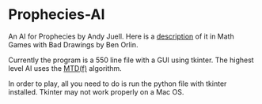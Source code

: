 # Prophecies-AI

An AI for Prophecies by Andy Juell. Here is a [description](https://mathwithbaddrawings.com/wp-content/uploads/2020/07/game-12-prophecies-1.pdf) of it in Math Games with Bad Drawings by Ben Orlin.

Currently the program is a  550 line file with a GUI using tkinter. The highest level AI uses the [MTD(f)](https://people.csail.mit.edu/plaat/mtdf.html) algorithm. 

In order to play, all you need to do is run the python file with tkinter installed. Tkinter may not work properly on a Mac OS.
